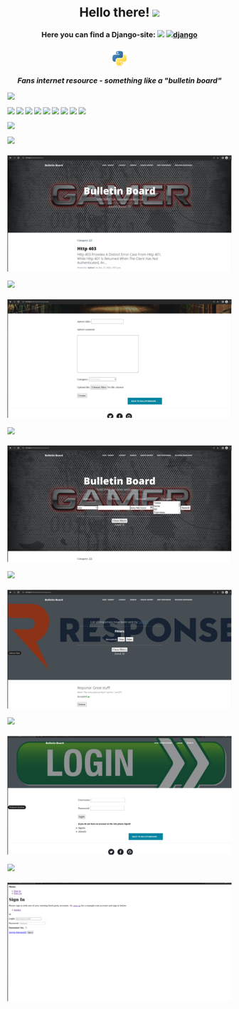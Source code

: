 <h1 align="center">Hello there!</a> 
<img src="https://github.com/blackcater/blackcater/raw/main/images/Hi.gif" height="32"/></h1>

<h3 align="center">Here you can find a Django-site: <img src="https://img.shields.io/badge/bulletin board- project -green"/> 
<a href="https://www.djangoproject.com/" target="_blank" rel="noreferrer"> <img src="https://cdn.worldvectorlogo.com/logos/django.svg" alt="django" width="40" height="20"/></h3> 

<h3 align="center">
<a href="https://www.python.org" target="_blank" rel="noreferrer"> <img src="https://raw.githubusercontent.com/devicons/devicon/master/icons/python/python-original.svg" alt="python" width="40" height="40"/> </a> </p></a><em>Fans internet resource - something like a 
"bulletin board"</em></h3>

<p><img src="https://img.shields.io/badge/📝The main functionality of the site:-orange"/></p>

<img src="https://img.shields.io/badge/1-Users of the site are be able to register in it by email, having received a letter with a registration confirmation code-blue"/>
<img src="https://img.shields.io/badge/2-After registration, they can create and edit adverts. Ads consist of a title and text. Also they can add pictures, embedded videos and other content with the advert-blue"/>
<img src="https://img.shields.io/badge/3-Users can send responses to ads of other users, consisting of plain text-blue"/>
<img src="https://img.shields.io/badge/4-When sending a response, the user receives an email with a notification about it -blue"/>
<img src="https://img.shields.io/badge/5-Also, the user has access to a private page with responses to his ads, inside which he can filter responses by ads, delete and accept them -blue"/>
<img src="https://img.shields.io/badge/6-If accepting a response, the user who left the response also receives a notification -blue"/>
<img src="https://img.shields.io/badge/7-There is an email notice to the users if a new advert has been added -blue"/>
<img src="https://img.shields.io/badge/8-In addition, the user can define the ad in one of the categories: -blue"/>
<img src="https://img.shields.io/badge/categories:- there is a possibility to create them - blue"/>

<p><img src="https://img.shields.io/badge/🌱Some examples:-orange"/></p>

<img src="https://img.shields.io/static/v1?label=1&message=Advert list&color=9cf"/>
<h3 align="center"><img src="https://github.com/Viton4ik/Bulletin_Board/blob/master/prj_screens/adverts.png"/> 
<a href="https://www.djangoproject.com/" target="_blank" rel="noreferrer"></h3> 
  
 <img src="https://img.shields.io/static/v1?label=2&message=Advert Create&color=9cf"/>
<h3 align="center"><img src="https://github.com/Viton4ik/Bulletin_Board/blob/master/prj_screens/create.png"/> 
<a href="https://www.djangoproject.com/" target="_blank" rel="noreferrer"></h3> 
  
 <img src="https://img.shields.io/static/v1?label=3&message=Search page&color=9cf"/>
<h3 align="center"><img src="https://github.com/Viton4ik/Bulletin_Board/blob/master/prj_screens/search.png"/> 
<a href="https://www.djangoproject.com/" target="_blank" rel="noreferrer"></h3> 
  
 <img src="https://img.shields.io/static/v1?label=4&message=Responses&color=9cf"/>
<h3 align="center"><img src="https://github.com/Viton4ik/Bulletin_Board/blob/master/prj_screens/responses.png"/> 
<a href="https://www.djangoproject.com/" target="_blank" rel="noreferrer"></h3> 
  
  <img src="https://img.shields.io/static/v1?label=5&message=LogIn&color=9cf"/>
<h3 align="center"><img src="https://github.com/Viton4ik/Bulletin_Board/blob/master/prj_screens/login.png"/> 
<a href="https://www.djangoproject.com/" target="_blank" rel="noreferrer"></h3> 
    
  <img src="https://img.shields.io/static/v1?label=6&message=allauth&color=9cf"/>
<h3 align="center"><img src="https://github.com/Viton4ik/Bulletin_Board/blob/master/prj_screens/allauth.png"/> 
<a href="https://www.djangoproject.com/" target="_blank" rel="noreferrer"></h3> 
